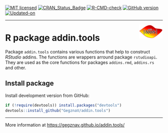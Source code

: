 
<!-- 

TO DO: 

1. Write function to check if there is a space before and after the selection
(for %>% and similar operators

-->
<!-- README.md is generated from README.Rmd. Please edit that file -->
<!-- badges: start -->

[![MIT
licensed](https://img.shields.io/badge/license-MIT-blue.svg)](https://opensource.org/licenses/MIT)
[![CRAN_Status_Badge](http://www.r-pkg.org/badges/version/addin.tools)](https://cran.r-project.org/package=addin.tools)
[![R-CMD-check](https://github.com/GegznaV/addin.tools/workflows/R-CMD-check/badge.svg)](https://github.com/GegznaV/addin.tools/actions)
[![GitHub
version](https://img.shields.io/badge/GitHub-0.0.10-brightgreen.svg)](https://github.com/GegznaV/addin.tools)
[![Updated-on](https://img.shields.io/badge/Updated%20on-2023--04--29-yellowgreen.svg)](/commits/master)
<!-- badges: end -->

<!-- [![Rdoc](http://www.rdocumentation.org/badges/version/addin.tools)](http://www.rdocumentation.org/packages/addin.tools) -->
<!--

-->

------------------------------------------------------------------------

<!-- <img src="https://gegznav.github.io/addin.tools/logo.png" align="right" width="15%" height="15%"/> -->

<img src="https://raw.githubusercontent.com/GegznaV/addin.tools/master/docs/logo.png" align="right" width="15%" height="15%"/>

# R package **addin.tools**

Package `addin.tools` contains various functions that help to construct
*RStudio* addins. The functions are wrappers arround package
`rstudioapi`. They are used as the core functions for packages
`addins.rmd`, `addins.rs` and other.

## Install package

<!-- Install released version from CRAN: -->
<!-- ```{r Install package from CRAN, eval=FALSE} -->
<!-- install.packages("addin.tools") -->
<!-- ``` -->

Install development version from GitHub:

``` r
if (!require(devtools)) install.packages("devtools")
devtools::install_github("GegznaV/addin.tools")
```

------------------------------------------------------------------------

More information at <https://gegznav.github.io/addin.tools/>

